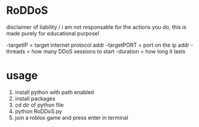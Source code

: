 # RoDDoS
 disclaimer of liability / i am not responsable for the actions you do, this is made purely for educational purpose!
 
 
 -targetIP   = target internet protocol addr
 -targetPORT = port on the ip addr
 -threads    = how many DDoS sessions to start
 -duration   = how long it lasts
 
 
 
# usage
1. install python with path enabled
2. install packages 
3. cd dir of python file
4. python RoDDoS.py
5. join a roblox game and press enter in terminal
